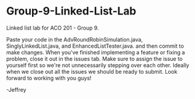 # Group-9-Linked-List-Lab
Linked list lab for ACO 201 - Group 9.

Paste your code in the AdvRoundRobinSimulation.java, SinglyLinkedList.java, and EnhancedListTester.java. and then commit to make changes. When you've finished implementing a feature or fixing a problem, close it out in the issues tab. Make sure to assign the issue to yourself first so we're not unnecessarily stepping over each other. Ideally when we close out all the issues we should be ready to submit. Look forward to working with you guys!
  
  -Jeffrey

